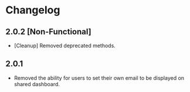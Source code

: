 # Changelog

## 2.0.2 [Non-Functional]

- [Cleanup] Removed deprecated methods.

## 2.0.1

- Removed the ability for users to set their own email to be displayed on shared dashboard.
